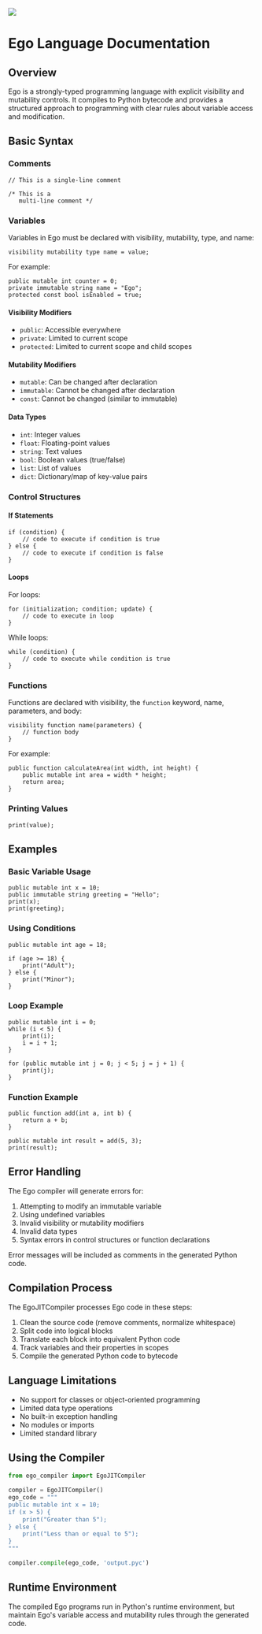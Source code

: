 ![](https://raw.githubusercontent.com/speedrunblaze/EgoLang/refs/heads/main/1742139452315.png)

# Ego Language Documentation

## Overview

Ego is a strongly-typed programming language with explicit visibility and mutability controls. It compiles to Python bytecode and provides a structured approach to programming with clear rules about variable access and modification.

## Basic Syntax

### Comments

```
// This is a single-line comment

/* This is a
   multi-line comment */
```

### Variables

Variables in Ego must be declared with visibility, mutability, type, and name:

```
visibility mutability type name = value;
```

For example:
```
public mutable int counter = 0;
private immutable string name = "Ego";
protected const bool isEnabled = true;
```

#### Visibility Modifiers
- `public`: Accessible everywhere
- `private`: Limited to current scope
- `protected`: Limited to current scope and child scopes

#### Mutability Modifiers
- `mutable`: Can be changed after declaration
- `immutable`: Cannot be changed after declaration
- `const`: Cannot be changed (similar to immutable)

#### Data Types
- `int`: Integer values
- `float`: Floating-point values
- `string`: Text values
- `bool`: Boolean values (true/false)
- `list`: List of values
- `dict`: Dictionary/map of key-value pairs

### Control Structures

#### If Statements

```
if (condition) {
    // code to execute if condition is true
} else {
    // code to execute if condition is false
}
```

#### Loops

For loops:
```
for (initialization; condition; update) {
    // code to execute in loop
}
```

While loops:
```
while (condition) {
    // code to execute while condition is true
}
```

### Functions

Functions are declared with visibility, the `function` keyword, name, parameters, and body:

```
visibility function name(parameters) {
    // function body
}
```

For example:
```
public function calculateArea(int width, int height) {
    public mutable int area = width * height;
    return area;
}
```

### Printing Values

```
print(value);
```

## Examples

### Basic Variable Usage

```
public mutable int x = 10;
public immutable string greeting = "Hello";
print(x);
print(greeting);
```

### Using Conditions

```
public mutable int age = 18;

if (age >= 18) {
    print("Adult");
} else {
    print("Minor");
}
```

### Loop Example

```
public mutable int i = 0;
while (i < 5) {
    print(i);
    i = i + 1;
}
```

```
for (public mutable int j = 0; j < 5; j = j + 1) {
    print(j);
}
```

### Function Example

```
public function add(int a, int b) {
    return a + b;
}

public mutable int result = add(5, 3);
print(result);
```

## Error Handling

The Ego compiler will generate errors for:

1. Attempting to modify an immutable variable
2. Using undefined variables
3. Invalid visibility or mutability modifiers
4. Invalid data types
5. Syntax errors in control structures or function declarations

Error messages will be included as comments in the generated Python code.

## Compilation Process

The EgoJITCompiler processes Ego code in these steps:

1. Clean the source code (remove comments, normalize whitespace)
2. Split code into logical blocks
3. Translate each block into equivalent Python code
4. Track variables and their properties in scopes
5. Compile the generated Python code to bytecode

## Language Limitations

- No support for classes or object-oriented programming
- Limited data type operations
- No built-in exception handling
- No modules or imports
- Limited standard library

## Using the Compiler

```python
from ego_compiler import EgoJITCompiler

compiler = EgoJITCompiler()
ego_code = """
public mutable int x = 10;
if (x > 5) {
    print("Greater than 5");
} else {
    print("Less than or equal to 5");
}
"""

compiler.compile(ego_code, 'output.pyc')
```

## Runtime Environment

The compiled Ego programs run in Python's runtime environment, but maintain Ego's variable access and mutability rules through the generated code.
